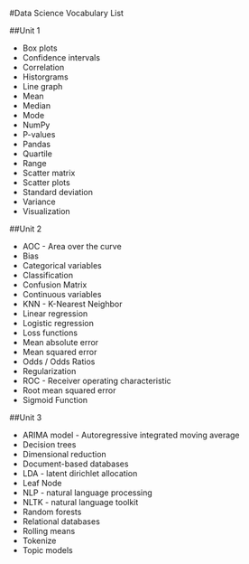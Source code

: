 #Data Science Vocabulary List

##Unit 1
- Box plots
- Confidence intervals
- Correlation
- Historgrams
- Line graph
- Mean
- Median
- Mode
- NumPy
- P-values
- Pandas
- Quartile
- Range
- Scatter matrix
- Scatter plots
- Standard deviation
- Variance
- Visualization

##Unit 2
- AOC - Area over the curve
- Bias
- Categorical variables
- Classification
- Confusion Matrix
- Continuous variables
- KNN - K-Nearest Neighbor
- Linear regression
- Logistic regression
- Loss functions
- Mean absolute error
- Mean squared error
- Odds / Odds Ratios
- Regularization
- ROC - Receiver operating characteristic
- Root mean squared error
- Sigmoid Function

##Unit 3
- ARIMA model - Autoregressive integrated moving average
- Decision trees
- Dimensional reduction
- Document-based databases
- LDA - latent dirichlet allocation
- Leaf Node
- NLP - natural language processing
- NLTK - natural language toolkit
- Random forests
- Relational databases
- Rolling means
- Tokenize
- Topic models
